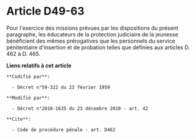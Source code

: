 # Article D49-63

Pour l'exercice des missions prévues par les dispositions du présent paragraphe, les éducateurs de la protection judiciaire
de la jeunesse bénéficient des mêmes prérogatives que les personnels du service pénitentiaire d'insertion et de probation
telles que définies aux articles D. 462 à D. 465.

**Liens relatifs à cet article**

	**Codifié par**:

	  - Décret n°59-322 du 23 février 1959

	**Modifié par**:

	  - Décret n°2010-1635 du 23 décembre 2010 - art. 42

	**Cite**:

	  - Code de procédure pénale - art. D462
